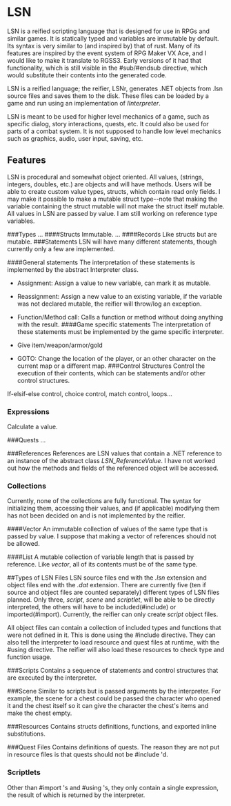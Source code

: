 # LSN
LSN is a reified scripting language that is designed for use in RPGs and similar games. It is statically typed and variables are immutable by default. Its syntax is very similar to (and inspired by) that of rust. Many of its features are inspired by the event system of RPG Maker VX Ace, and I would like to make it translate to RGSS3. Early versions of it had that functionality, which is still visible in the #sub/#endsub directive, which would substitute their contents into the generated code.

LSN is a reified language; the reifier, LSNr, generates .NET objects from .lsn source files and saves them to the disk. These files can be loaded by a game and run using an implementation of *IInterpreter*.

LSN is meant to be used for higher level mechanics of a game, such as specific dialog, story interactions, quests, etc. It could also be used for parts of a combat system. It is not supposed to handle low level mechanics such as graphics, audio, user input, saving, etc. 

## Features
LSN is procedural and somewhat object oriented. All values, (strings, integers, doubles, etc.) are objects and will have methods. Users will be able to create custom value types, structs, which contain read only fields. I may make it possible to make a mutable struct type--note that making the variable containing the struct mutable will not make the struct itself mutable.
All values in LSN are passed by value. I am still working on reference type variables.

###Types
...
####Structs
Immutable. ...
####Records
Like structs but are mutable.
###Statements
LSN will have many different statements, though currently only a few are implemented.

####General statements
The interpretation of these statements is implemented by the abstract Interpreter class.

* Assignment: Assign a value to new variable, can mark it as mutable.
* Reassignment: Assign a new value to an existing variable, if the variable was not declared mutable, the reifier will throw/log an exception.
* Function/Method call: Calls a function or method without doing anything with the result.
####Game specific statements
The interpretation of these statements must be implemented by the game specific interpreter.

* Give item/weapon/armor/gold
* GOTO: Change the location of the player, or an other character on the current map or a different map.
###Control Structures
Control the execution of their contents, which can be statements and/or other control structures.

If-elsif-else control, choice control, match control, loops...

### Expressions
Calculate a value.

###Quests
...

###References
References are LSN values that contain a .NET reference to an instance of the abstract class *LSN_ReferenceValue*. I have not worked out how the methods and fields of the referenced object will be accessed.

### Collections
Currently, none of the collections are fully functional. The syntax for initializing them, accessing their values, and (if applicable) modifying them has not been decided on and is not implemented by the reifier.

####Vector
An immutable collection of values of the same type that is passed by value. I suppose that making a vector of references should not be allowed.

####List
A mutable collection of variable length that is passed by reference. Like *vector*, all of its contents must be of the same type.


##Types of LSN Files
LSN source files end with the *.lsn* extension and object files end with the *.dat* extension. There are currently five (ten if source and object files are counted separately) different types of LSN files planned. Only three, *script*, *scene* and *scriptlet*, will be able to be directly interpreted, the others will have to be included(#include) or imported(#import). Currently, the reifier can only create *script* object files.

All object files can contain a collection of included types and functions that were not defined in it.
This is done using the #include directive. They can also tell the interpreter to load resource and quest files at runtime, with the #using directive. The reifier will also load these resources to check type and function usage.

###Scripts
Contains a sequence of statements and control structures that are executed by the interpreter.

###Scene
Similar to scripts but is passed arguments by the interpreter. For example, the scene for a chest could be passed the character who opened it and the chest itself so it can give the character the chest's items and make the chest empty.

###Resources
Contains structs definitions, functions, and exported inline substitutions.

###Quest Files
Contains definitions of quests. The reason they are not put in resource files is that quests should not be #include 'd.

### Scriptlets
Other than #import 's and #using 's, they only contain a single expression, the result of which is returned by the interpreter.
